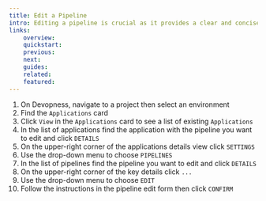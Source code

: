 ```yaml
---
title: Edit a Pipeline
intro: Editing a pipeline is crucial as it provides a clear and concise way to identify and differentiate between pipelines in your environment.
links:
    overview:
    quickstart:
    previous:
    next:
    guides:
    related:
    featured:
---
```


1. On Devopness, navigate to a project then select an environment
1. Find the `Applications` card
1. Click `View` in the `Applications` card to see a list of existing `Applications`
1. In the list of applications find the application with the pipeline you want to edit and click `DETAILS`
1. On the upper-right corner of the applications details view click `SETTINGS`
1. Use the drop-down menu to choose `PIPELINES`
1. In the list of pipelines find the pipeline you want to edit and click `DETAILS`
1. On the upper-right corner of the key details click `...`
1. Use the drop-down menu to choose `EDIT`
1. Follow the instructions in the pipeline edit form then click `CONFIRM`
